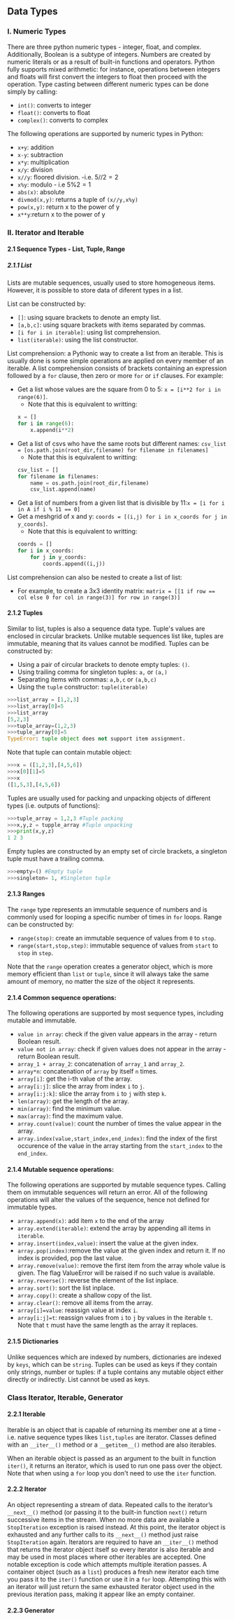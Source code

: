 ## Data Types
### I. Numeric Types
There are three python numeric types - integer, float, and complex. Additionally, Boolean is a subtype of integers. Numbers are created by numeric literals or as a result of built-in functions and operators. Python fully supports mixed arithmetic: for instance, operations between integers and floats will first convert the integers to float then proceed with the operation. Type casting between different numeric types can be done simply by calling:
- ```int()```: converts to integer
- ```float()```: converts to float
- ```complex()```: converts to complex

The following operations are supported by numeric types in Python: 
- ```x+y```: addition
- ```x-y```: subtraction
- ```x*y```: multiplication
- ```x/y```: division
- ```x//y```: floored division. -i.e. $5//2 =2$
- ```x%y```: modulo - i.e $5\%2=1$
- ```abs(x)```: absolute
- ```divmod(x,y)```: returns a tuple of ```(x//y,x%y)```
- ```pow(x,y)```: return x to the power of y
- ```x**y```:return x to the power of y

### II. Iterator and Iterable
#### 2.1 Sequence Types - List, Tuple, Range
##### 2.1.1 List
Lists are mutable sequences, usually used to store homogeneous items. However, it is possible to store data of diferent types in a list.

List can be constructed by: 
- ```[]```: using square brackets to denote an empty list.
- ```[a,b,c]```: using square brackets with items separated by commas.
- ```[i for i in iterable]```: using list comprehension.
- ```list(iterable)```: using the list constructor.

List comprehension: a Pythonic way to create a list from an iterable. This is usually done is some simple operations are applied on every member of an iterable. A list comprehension consists of brackets containing an expression followed by a `for` clause, then zero or more `for` or `if` clauses. For example:
- Get a list whose values are the square from 0 to 5: ```x = [i**2 for i in range(6)]```.
	- Note that this is equivalent to writting:
	```Python
	x = []
	for i in range(6):
		x.append(i**2)
	```
- Get a list of csvs who have the same roots but different names: ```csv_list = [os.path.join(root_dir,filename) for filename in filenames]```
	- Note that this is equivalent to writting:
	```Python
	csv_list = []
	for filename in filenames:
		name = os.path.join(root_dir,filename)
		csv_list.append(name)
	```
- Get a list of numbers from a given list that is divisible by 11:```x = [i for i in A if i % 11 == 0]```
- Get a meshgrid of x and y: ```coords = [(i,j) for i in x_coords for j in y_coords]```. 
	- Note that this is equivalent to writting:
	```Python
	coords = []
	for i in x_coords:
		for j in y_coords:
			coords.append((i,j))
	```

List comprehension can also be nested to create a list of list:
- For example, to create a 3x3 identity matrix: ```matrix = [[1 if row == col else 0 for col in range(3)] for row in range(3)]``` 

#### 2.1.2 Tuples
Similar to list, tuples is also a sequence data type. Tuple's values are enclosed in circular brackets. Unlike mutable sequences list like, tuples are immutable, meaning that its values cannot be modified. Tuples can be constructed by: 
- Using a pair of circular brackets to denote empty tuples: `()`.
- Using trailing comma for singleton tuples: `a,` or `(a,)`
- Separating items with commas: `a,b,c` or `(a,b,c)`
- Using the `tuple` constructor: `tuple(iterable)`
```Python
>>>list_array = [1,2,3]
>>>list_array[0]=5
>>>list_array
[5,2,3]
>>>tuple_array=(1,2,3)
>>>tuple_array[0]=5
TypeError: tuple object does not support item assignment.
```
Note that tuple can contain mutable object:
```Python
>>>x = ([1,2,3],[4,5,6])
>>>x[0][1]=5
>>>x
([1,5,3],[4,5,6])
```
Tuples are usually used for packing and unpacking objects of different types (i.e. outputs of functions):
```Python
>>>tuple_array = 1,2,3 #Tuple packing
>>>x,y,z = tupple_array #Tuple unpacking
>>>print(x,y,z)
1 2 3
```
Empty tuples are constructed by an empty set of circle brackets, a singleton tuple must have a trailing comma.
```Python
>>>empty=() #Empty tuple
>>>singleton= 1, #Singleton tuple
```

#### 2.1.3 Ranges
The `range` type represents an immutable sequence of numbers and is commonly used for looping a specific number of times in `for` loops. Range can be constructed by:
- `range(stop)`: create an immutable sequence of values from `0` to `stop`. 
- `range(start,stop,step)`: immutable sequence of values from `start` to `stop` in `step`.

Note that the `range` operation creates a generator object, which is more memory efficient than `list` or `tuple`, since it will always take the same amount of memory, no matter the size of the object it represents. 

#### 2.1.4 Common sequence operations:
The following operations are supported by most sequence types, including mutable and immutable.
- `value in array`: check if the given value appears in the array - return Boolean result.
- `value not in array`: check if given values does not appear in the array - return Boolean result.
- `array_1 + array_2`: concatenation of `array_1` and `array_2`.
- `array*n`: concatenation of `array` by itself `n` times.
- `array[i]`: get the i-th value of the array.
- `array[i:j]`: slice the array from index `i` to `j`.
- `array[i:j:k]`: slice the array from `i` to `j` with step `k`.
- `len(array)`: get the length of the array.
- `min(array)`: find the minimum value.
- `max(array)`: find the maximum value.
- `array.count(value)`: count the number of times the value appear in the array.
- `array.index(value,start_index,end_index)`: find the index of the first occurence of the value in the array starting from the `start_index` to the `end_index`.
 
 #### 2.1.4 Mutable sequence operations:
The following operations are supported by mutable sequence types. Calling them on immutable sequences will return an error. All of the following operations will alter the values of the sequence, hence not defined for immutable types.
- ```array.append(x)```: add item ```x``` to the end of the array
- ```array.extend(iterable)```: extend the array by appending all items in ```iterable```.
- ```array.insert(index,value)```: insert the value at the given index.
- ```array.pop(index)```:remove the value at the given index and return it. If no index is provided, pop the last value.
- ```array.remove(value)```: remove the first item from the array whole value is given. The flag ValueError will be raised if no such value is available. 
- ```array.reverse()```: reverse the element of the list inplace. 
- ```array.sort()```: sort the list inplace.
- ```array.copy()```: create a shallow copy of the list.
- ```array.clear()```: remove all items from the array.
- ```array[i]=value```: reassign value at index `i`.
- ```array[i:j]=t```: reassign values from `i` to `j` by values in the iterable `t`. Note that `t` must have the same length as the array it replaces.
 
 #### 2.1.5 Dictionaries
Unlike sequences which are indexed by numbers, dictionaries are indexed by `keys`, which can be `string`. Tuples can be used as keys if they contain only strings, number or tuples: if a tuple contains any mutable object either directly or indirectly. List cannot be used as keys. 


### Class Iterator, Iterable, Generator
#### 2.2.1 Iterable
Iterable is an object that is capable of returning its member one at a time - i.e. native sequence types likes `list,tuples` are iterator. Classes defined with an `__iter__()` method or a `__getitem__()` method are also iterables. 

When an iterable object is passed as an argument to the built in function `iter()`, it returns an iterator, which is used to run one pass over the object. Note that when using a `for` loop  you don't need to use the `iter` function.

#### 2.2.2 Iterator
An object representing a stream of data. Repeated calls to the iterator’s `__next__()` method (or passing it to the built-in function `next()` return successive items in the stream. When no more data are available a `StopIteration` exception is raised instead. At this point, the iterator object is exhausted and any further calls to its `__next__()` method just raise `StopIteration` again. Iterators are required to have an `__iter__()` method that returns the iterator object itself so every iterator is also iterable and may be used in most places where other iterables are accepted. One notable exception is code which attempts multiple iteration passes. A container object (such as a `list`) produces a fresh new iterator each time you pass it to the `iter()` function or use it in a `for` loop. Attempting this with an iterator will just return the same exhausted iterator object used in the previous iteration pass, making it appear like an empty container.

#### 2.2.3 Generator
